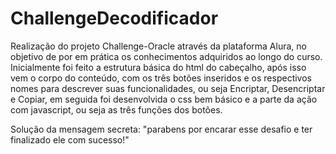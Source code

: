 # ChallengeDecodificador

Realização do projeto Challenge-Oracle através da plataforma Alura, no objetivo de por em prática os conhecimentos adquiridos
ao longo do curso.
Inicialmente foi feito a estrutura básica do html do cabeçalho, após isso vem o corpo do conteúdo, com os três botões inseridos
e os respectivos nomes para descrever suas funcionalidades, ou seja Encriptar, Desencriptar e Copiar, em seguida foi desenvolvida
o css bem básico e a parte da ação com javascript, ou seja as três funções dos botões.

Solução da mensagem secreta:
"parabens por encarar esse desafio e ter finalizado ele com sucesso!"
